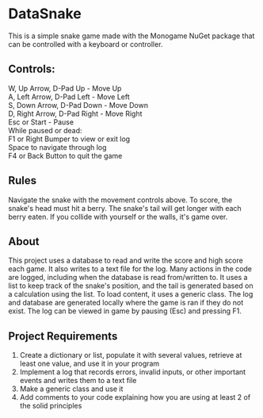 # DataSnake
This is a simple snake game made with the Monogame NuGet package that can be controlled with a keyboard or controller.

## Controls:
W, Up Arrow, D-Pad Up - Move Up  
A, Left Arrow, D-Pad Left - Move Left  
S, Down Arrow, D-Pad Down - Move Down  
D, Right Arrow, D-Pad Right - Move Right  
Esc or Start - Pause  
While paused or dead:  
F1 or Right Bumper to view or exit log  
Space to navigate through log  
F4 or Back Button to quit the game  

## Rules
Navigate the snake with the movement controls above. To score, the snake's head must hit a berry. The snake's tail will get longer with each berry eaten. If you collide with yourself or the walls, it's game over.

## About
This project uses a database to read and write the score and high score each game. It also writes to a text file for the log. Many actions in the code are logged, including when the database is read from/written to. It uses a list to keep track of the snake's position, and the tail is generated based on a calculation using the list. To load content, it uses a generic class. The log and database are generated locally where the game is ran if they do not exist. The log can be viewed in game by pausing (Esc) and pressing F1.

## Project Requirements
1. Create a dictionary or list, populate it with several values, retrieve at least one value, and use it in your program  
2. Implement a log that records errors, invalid inputs, or other important events and writes them to a text file  
3. Make a generic class and use it  
4. Add comments to your code explaining how you are using at least 2 of the solid principles